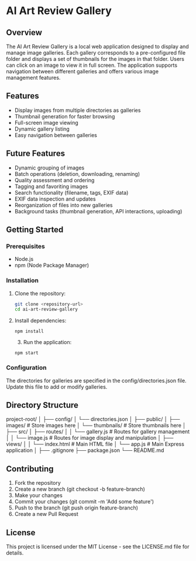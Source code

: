 # AI Art Review Gallery

## Overview

The AI Art Review Gallery is a local web application designed to display and manage image galleries. Each gallery corresponds to a pre-configured file folder and displays a set of thumbnails for the images in that folder. Users can click on an image to view it in full screen. The application supports navigation between different galleries and offers various image management features.

## Features

- Display images from multiple directories as galleries
- Thumbnail generation for faster browsing
- Full-screen image viewing
- Dynamic gallery listing
- Easy navigation between galleries

## Future Features

- Dynamic grouping of images
- Batch operations (deletion, downloading, renaming)
- Quality assessment and ordering
- Tagging and favoriting images
- Search functionality (filename, tags, EXIF data)
- EXIF data inspection and updates
- Reorganization of files into new galleries
- Background tasks (thumbnail generation, API interactions, uploading)

## Getting Started

### Prerequisites

- Node.js
- npm (Node Package Manager)

### Installation

1. Clone the repository:
   ```bash
   git clone <repository-url>
   cd ai-art-review-gallery
   ```
2. Install dependencies:
   ```
   npm install
   ```   
   3. Run the application:
   ```
   npm start
   ```

### Configuration

The directories for galleries are specified in the config/directories.json file. Update this file to add or modify galleries.

## Directory Structure
project-root/
│
├── config/
│   └── directories.json
│
├── public/
│   ├── images/            # Store images here
│   └── thumbnails/        # Store thumbnails here
│
├── src/
│   ├── routes/
│   │   └── gallery.js     # Routes for gallery management
│   │   └── image.js       # Routes for image display and manipulation
│   ├── views/
│   │   └── index.html     # Main HTML file
│   └── app.js             # Main Express application
│
├── .gitignore
├── package.json
└── README.md

## Contributing

   1. Fork the repository
   2. Create a new branch (git checkout -b feature-branch)
   3. Make your changes
   4. Commit your changes (git commit -m 'Add some feature')
   5. Push to the branch (git push origin feature-branch)
   6. Create a new Pull Request

## License

This project is licensed under the MIT License - see the LICENSE.md file for details.
